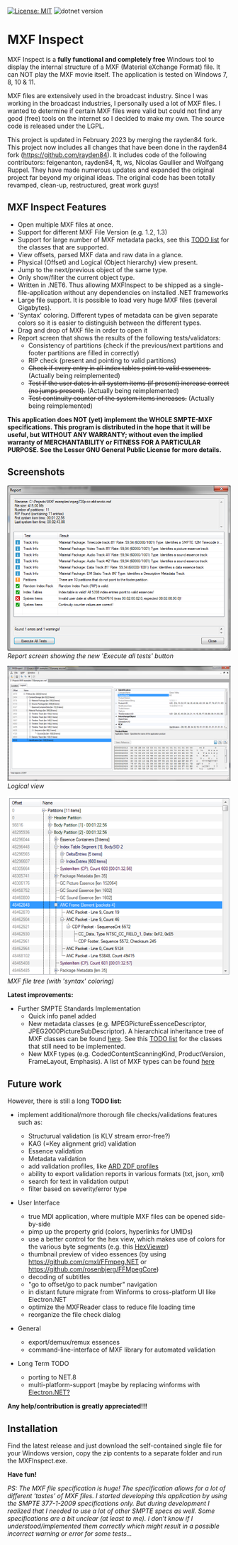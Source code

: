 [![License: MIT](https://img.shields.io/badge/License-LGPL-blue.svg)](https://www.gnu.org/licenses/lgpl-3.0.html) ![dotnet version](https://img.shields.io/badge/dotnet%20version-net6.0-blue)

# MXF Inspect

MXF Inspect is a **fully functional and completely free** Windows tool to display the internal structure of a MXF (Material eXchange Format) file. It can NOT play the MXF movie itself. The application is tested on Windows 7, 8, 10 & 11.

MXF files are extensively used in the broadcast industry. Since I was working in the broadcast industries, I personally used a lot of MXF files. I wanted to determine if certain MXF files were valid but could not find any good (free) tools on the internet so I decided to make my own. The source code is released under the LGPL.

This project is updated in February 2023 by merging the rayden84 fork. This project now includes all changes that have been done in the rayden84 fork (<https://github.com/rayden84>). It includes code of the following contributors: feigenanton, rayden84, ft, ws, Nicolas Gaullier and Wolfgang Ruppel. They have made numerous updates and expanded the original project far beyond my original ideas. The original code has been totally revamped, clean-up, restructured, great work guys!

## MXF Inspect Features

* Open multiple MXF files at once.
* Support for different MXF File Version (e.g. 1.2, 1.3)
* Support for large number of MXF metadata packs, see this [TODO list](/tree.md) for the classes that are supported.
* View offsets, parsed MXF data and raw data in a glance.
* Physical (Offset) and Logical (Object hierarchy) view present.
* Jump to the next/previous object of the same type.
* Only show/filter the current object type.
* Written in .NET6. Thus allowing MXFInspect to be shipped as a single-file-application without any dependencies on installed .NET frameworks
* Large file support. It is possible to load very huge MXF files (several Gigabytes).
* 'Syntax' coloring. Different types of metadata can be given separate colors so it is easier to distinguish between the different types.
* Drag and drop of MXF file in order to open it
* Report screen that shows the results of the following tests/validators:
  * Consistency of partitions (check if the previous/next partitions and footer partitions are filled in correctly)
  * RIP check (present and pointing to valid partitions)
  * ~~Check if every entry in all index tables point to valid essences.~~ (Actually being reimplemented)
  * ~~Test if the user dates in all system items (if present) increase correct (no jumps present).~~ (Actually being reimplemented)
  * ~~Test continuity counter of the system items increases.~~ (Actually being reimplemented)

**This application does NOT (yet) implement the WHOLE SMPTE-MXF specifications. This program is distributed in the hope that it will be useful, but WITHOUT ANY WARRANTY; without even the implied warranty of MERCHANTABILITY or FITNESS FOR A PARTICULAR PURPOSE. See the Lesser GNU General Public License for more details.**

## Screenshots

![Report screen showing the new ‘Execute all tests’ button](doc/screenshots/Report.png)
*Report screen showing the new 'Execute all tests' button*

![Logical view](doc/screenshots/Logical.png)
*Logical view*

![MXF file tree (with 'syntax' coloring)](doc/screenshots/WholeFile2.png)
*MXF file tree (with 'syntax' coloring)*

**Latest improvements:**

* Further SMPTE Standards Implementation
  * Quick info panel added
  * New metadata classes (e.g. MPEGPictureEssenceDescriptor, JPEG2000PictureSubDescriptor). A hierarchical inheritance tree of MXF classes can be found [here](https://registry.smpte-ra.org/view/published/Groups_inheritance_tree.html). See this [TODO list](/tree.md) for the classes that still need to be implemented.
  * New MXF types (e.g. CodedContentScanningKind, ProductVersion, FrameLayout, Emphasis). A list of MXF types can be found [here](https://registry.smpte-ra.org/view/published/ul_hierarchy.html?rgr=t)

## Future work

However, there is still a long **TODO list:**

* implement additional/more thorough file checks/validations features such as:
  * Structurual validation (is KLV stream error-free?)
  * KAG (=Key alignment grid) validation
  * Essence validation
  * Metadata validation
  * add validation profiles, like [ARD ZDF profiles](https://www.irt.de/en/publications/technical-guidelines/technical-guidelines-download/mxf)
  * ability to export validation reports in various formats (txt, json, xml)
  * search for text in validation output
  * filter based on severity/error type
  
* User Interface
  * true MDI application, where multiple MXF files can be opened side-by-side
  * pimp up the property grid (colors, hyperlinks for UMIDs)
  * use a better control for the hex view, which makes use of colors for the various byte segments (e.g. this [HexViewer](https://github.com/themeldingwars/Be.HexEditor))
  * thumbnail preview of video essences (by using <https://github.com/cmxl/FFmpeg.NET> or <https://github.com/rosenbjerg/FFMpegCore>)
  * decoding of subtitles
  * "go to offset/go to pack number" navigation
  * in distant future migrate from Winforms to cross-platform UI like Electron.NET
  * optimize the MXFReader class to reduce file loading time
  * reorganize the file check dialog

* General
  * export/demux/remux essences
  * command-line-interface of MXF library for automated validation

* Long Term TODO
  * porting to NET.8
  * multi-platform-support (maybe by replacing winforms with [Electron.NET?](<https://github.com/ElectronNET/Electron.NET>)

**Any help/contribution is greatly appreciated!!!**

## Installation

Find the latest release and just download the self-contained single file for your Windows version, copy the zip contents to a separate folder and run the MXFInspect.exe.

**Have fun!**

*PS: The MXF file specification is huge! The specification allows for a lot of different ‘tastes’ of MXF files. I started developing this application by using the SMPTE 377-1-2009 specifications only. But during development I realized that I needed to use a lot of other SMPTE specs as well. Some specifications are a bit unclear (at least to me). I don’t know if I understood/implemented them correctly which might result in a possible incorrect warning or error for some tests…*
